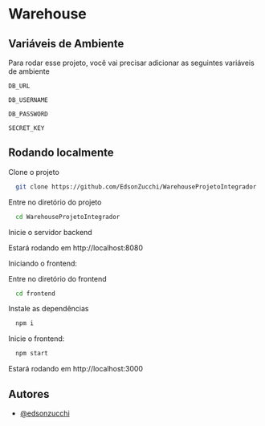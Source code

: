 
# Warehouse


## Variáveis de Ambiente

Para rodar esse projeto, você vai precisar adicionar as seguintes variáveis de ambiente

`DB_URL` 

`DB_USERNAME`

`DB_PASSWORD`

`SECRET_KEY`


## Rodando localmente

Clone o projeto

```bash
  git clone https://github.com/EdsonZucchi/WarehouseProjetoIntegrador
```

Entre no diretório do projeto

```bash
  cd WarehouseProjetoIntegrador
```

Inicie o servidor backend

Estará rodando em http://localhost:8080

Iniciando o frontend:

Entre no diretório do frontend

```bash
  cd frontend
```

Instale as dependências

```bash
  npm i
```

Inicie o frontend:

```bash
  npm start
```

Estará rodando em http://localhost:3000


## Autores

- [@edsonzucchi](https://www.github.com/edsonzucchi)

